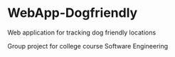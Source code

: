 # WebApp-Dogfriendly
Web application for tracking dog friendly locations 

Group project for college course Software Engineering
